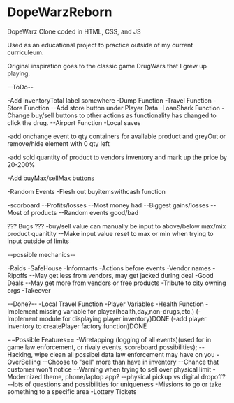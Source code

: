 # DopeWarzReborn

DopeWarz Clone coded in HTML, CSS, and JS

Used as an educational project to practice outside of my current curriculeum.

Original inspiration goes to the classic game DrugWars that I grew up playing.

--ToDo--

-Add inventoryTotal label somewhere
-Dump Function
-Travel Function
-Store Function
--Add store button under Player Data
-LoanShark Function
-Change buy/sell buttons to other actions as functionality has changed to click the drug.
--Airport Function
-Local saves

-add onchange event to qty containers for available product and greyOut or remove/hide element with 0 qty left

-add sold quantity of product to vendors inventory and mark up the price by 20-200%

-Add buyMax/sellMax buttons

-Random Events
-Flesh out buyitemswithcash function

-scorboard
--Profits/losses
--Most money had
--Biggest gains/losses
--Most of products
--Random events good/bad

??? Bugs ???
-buy/sell value can manually be input to above/below max/mix product quanitity
--Make input value reset to max or min when trying to input outside of limits

--possible mechanics--

-Raids
-SafeHouse
-Informants
-Actions before events
-Vendor names
-Ripoffs
--May get less from vendors, may get jacked during deal
-Good Deals
--May get more from vendors or free products
-Tribute to city owning orgs
-Takeover

--Done?--
-Local Travel Function
-Player Variables
-Health Function
-Implement missing variable for player(health,day,non-drugs,etc.)
(-Implement module for displaying player inventory)DONE
(-add player inventory to createPlayer factory function)DONE

==Possible Features==
-Wiretapping (logging of all events)(used for in game law enforcement, or rivaly events, scoreboard possibilities);
--Hacking, wipe clean all possibel data law enforcement may have on you
-OverSelling
--Choose to "sell" more than have in inventory
--Chance that customer won't notice
--Warning when trying to sell over physical limit
-Modernized theme, phone/laptop app?
--physical pickup vs digital dropoff?
--lots of questions and possibilities for uniqueness
-Missions to go or take something to a specific area
-Lottery Tickets